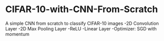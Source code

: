 # CIFAR-10-with-CNN-From-Scratch
A simple CNN from scratch to classify CIFAR-10 images
-2D Convolution Layer
-2D Max Pooling Layer
-ReLU
-Linear Layer
-Optimizer: SGD with momentum
